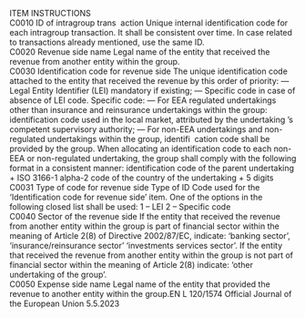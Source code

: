  
ITEM  INSTRUCTIONS  
C0010  ID of intragroup trans ­
action  Unique internal identification code for each intragroup transaction. It shall be consistent over 
time. In case related to transactions already mentioned, use the same ID.  
C0020  Revenue side name  Legal name of the entity that received the revenue from another entity within the group.  
C0030  Identification code for 
revenue side  The unique identification code attached to the entity that received the revenue by this order 
of priority: 
— Legal Entity Identifier (LEI) mandatory if existing; 
— Specific code in case of absence of LEI code. 
Specific code: 
— For EEA regulated undertakings other than insurance and reinsurance undertakings within 
the group: identification code used in the local market, attributed by the undertaking ’s 
competent supervisory authority; 
— For non-EEA undertakings and non-regulated undertakings within the group, identifi ­
cation code shall be provided by the group. 
When allocating an identification code to each non-EEA or non-regulated undertaking, the 
group shall comply with the following format in a consistent manner: identification code of 
the parent undertaking + ISO 3166-1 alpha-2 code of the country of the undertaking + 5 
digits  
C0031  Type of code for revenue 
side  Type of ID Code used for the ‘Identification code for revenue side’ item. One of the options 
in the following closed list shall be used: 
1 – LEI 
2 – Specific code  
C0040  Sector of the revenue 
side  If the entity that received the revenue from another entity within the group is part of 
financial sector within the meaning of Article 2(8) of Directive 2002/87/EC, indicate: 
‘banking sector’, ‘insurance/reinsurance sector’ ‘investments services sector’. 
If the entity that received the revenue from another entity within the group is not part of 
financial sector within the meaning of Article 2(8) indicate: ‘other undertaking of the group’.  
C0050  Expense side name  Legal name of the entity that provided the revenue to another entity within the group.EN  L 120/1574 Official Journal of the European Union 5.5.2023